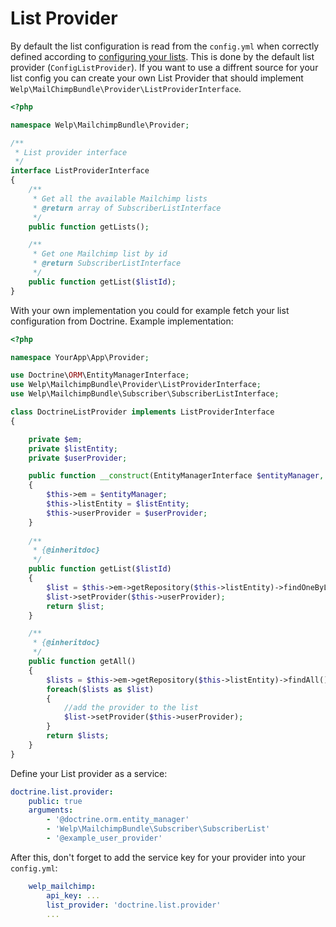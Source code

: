 # List Provider

By default the list configuration is read from the `config.yml` when correctly defined according to [configuring your lists](configuration.md). This is done by the default list provider (`ConfigListProvider`). If you want to use a diffrent source for your list config you can create your own List Provider that should implement `Welp\MailChimpBundle\Provider\ListProviderInterface`.

```php
<?php

namespace Welp\MailchimpBundle\Provider;

/**
 * List provider interface
 */
interface ListProviderInterface
{
    /**
     * Get all the available Mailchimp lists
     * @return array of SubscriberListInterface
     */
    public function getLists();

    /**
     * Get one Mailchimp list by id
     * @return SubscriberListInterface
     */
    public function getList($listId);
}
```

With your own implementation you could for example fetch your list configuration from Doctrine. 
Example implementation:

```php
<?php

namespace YourApp\App\Provider;

use Doctrine\ORM\EntityManagerInterface;
use Welp\MailchimpBundle\Provider\ListProviderInterface;
use Welp\MailchimpBundle\Subscriber\SubscriberListInterface;

class DoctrineListProvider implements ListProviderInterface
{

    private $em;
    private $listEntity;
    private $userProvider;

    public function __construct(EntityManagerInterface $entityManager, SubscriberListInterface $listEntity, $userProvider)
    {
        $this->em = $entityManager;
        $this->listEntity = $listEntity;
        $this->userProvider = $userProvider;
    }
    
    /**
     * {@inheritdoc}
     */
    public function getList($listId)
    {
        $list = $this->em->getRepository($this->listEntity)->findOneByListId($listId);
        $list->setProvider($this->userProvider);
        return $list;
    }

    /**
     * {@inheritdoc}
     */
    public function getAll()
    {
        $lists = $this->em->getRepository($this->listEntity)->findAll();
        foreach($lists as $list)
        {
            //add the provider to the list
            $list->setProvider($this->userProvider);
        }
        return $lists;
    }   
}

```

Define your List provider as a service:

```yaml
doctrine.list.provider:
    public: true
    arguments:
        - '@doctrine.orm.entity_manager'
        - 'Welp\MailchimpBundle\Subscriber\SubscriberList'
        - '@example_user_provider'
```

After this, don't forget to add the service key for your provider into your `config.yml`:

```yaml
    welp_mailchimp:
        api_key: ...
        list_provider: 'doctrine.list.provider'
        ...
```

